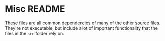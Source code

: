 # Misc README

These files are all common dependencies of many of the other source files. They're not executable, but include a lot of
important functionality that the files in the `src` folder rely on.